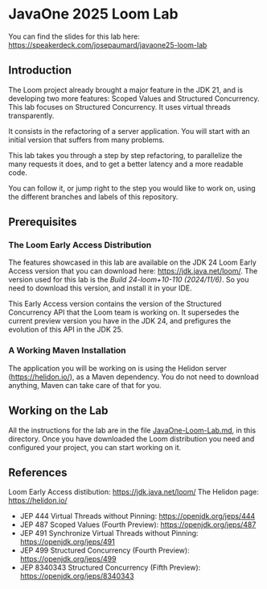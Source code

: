 JavaOne 2025 Loom Lab
=====================


You can find the slides for this lab here: https://speakerdeck.com/josepaumard/javaone25-loom-lab

## Introduction

The Loom project already brought a major feature in the JDK 21, and is developing two more features: Scoped Values and Structured Concurrency. This lab focuses on Structured Concurrency. It uses virtual threads transparently. 

It consists in the refactoring of a server application. You will start with an initial version that suffers from many problems. 

This lab takes you through a step by step refactoring, to parallelize the many requests it does, and to get a better latency and a more readable code.

You can follow it, or jump right to the step you would like to work on, using the different branches and labels of this repository. 

## Prerequisites

### The Loom Early Access Distribution

The features showcased in this lab are available on the JDK 24 Loom Early Access version that you can download here: https://jdk.java.net/loom/. The version used for this lab is the _Build 24-loom+10-110 (2024/11/6)_. So you need to download this version, and install it in your IDE. 

This Early Access version contains the version of the Structured Concurrency API that the Loom team is working on. It supersedes the current preview version you have in the JDK 24, and prefigures the evolution of this API in the JDK 25.  

### A Working Maven Installation

The application you will be working on is using the Helidon server (https://helidon.io/), as a Maven dependency. You do not need to download anything, Maven can take care of that for you. 

## Working on the Lab

All the instructions for the lab are in the file [JavaOne-Loom-Lab.md](JavaOne-Loom-Lab.md), in this directory. Once you have downloaded the Loom distribution you need and configured your project, you can start working on it. 

## References

Loom Early Access distibution: https://jdk.java.net/loom/
The Helidon page: https://helidon.io/

- JEP 444 Virtual Threads without Pinning: https://openjdk.org/jeps/444
- JEP 487 Scoped Values (Fourth Preview): https://openjdk.org/jeps/487
- JEP 491 Synchronize Virtual Threads without Pinning: https://openjdk.org/jeps/491
- JEP 499 Structured Concurrency (Fourth Preview): https://openjdk.org/jeps/499
- JEP 8340343 Structured Concurrency (Fifth Preview): https://openjdk.org/jeps/8340343
